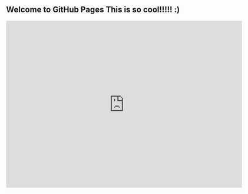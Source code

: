 ## Welcome to GitHub Pages This is so cool!!!!! :)

<iframe src="https://docs.google.com/forms/d/e/1FAIpQLSdwOr6kT07bYzrQINlwIIO31YM-sLxFT12sZoE57FDG4tNfmQ/viewform?embedded=true" width="640" height="453" frameborder="0" marginheight="0" marginwidth="0">Loading...</iframe>
